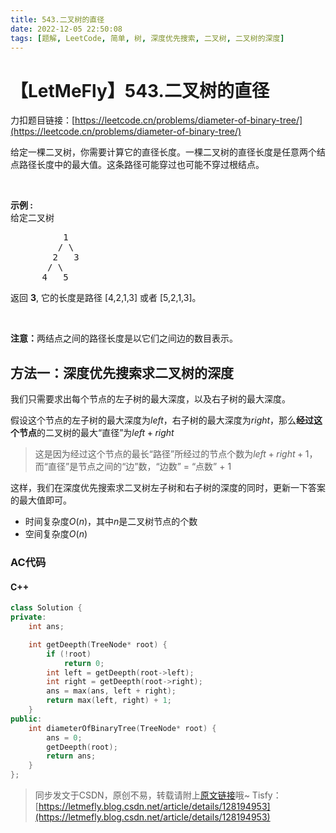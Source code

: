 ```yaml
---
title: 543.二叉树的直径
date: 2022-12-05 22:50:08
tags: [题解, LeetCode, 简单, 树, 深度优先搜索, 二叉树, 二叉树的深度]
---
```


# 【LetMeFly】543.二叉树的直径

力扣题目链接：[https://leetcode.cn/problems/diameter-of-binary-tree/](https://leetcode.cn/problems/diameter-of-binary-tree/)

<p>给定一棵二叉树，你需要计算它的直径长度。一棵二叉树的直径长度是任意两个结点路径长度中的最大值。这条路径可能穿过也可能不穿过根结点。</p>

<p>&nbsp;</p>

<p><strong>示例 :</strong><br>
给定二叉树</p>

<pre>          1
         / \
        2   3
       / \     
      4   5    
</pre>

<p>返回&nbsp;<strong>3</strong>, 它的长度是路径 [4,2,1,3] 或者&nbsp;[5,2,1,3]。</p>

<p>&nbsp;</p>

<p><strong>注意：</strong>两结点之间的路径长度是以它们之间边的数目表示。</p>


    
## 方法一：深度优先搜索求二叉树的深度

我们只需要求出每个节点的左子树的最大深度，以及右子树的最大深度。

假设这个节点的左子树的最大深度为$left$，右子树的最大深度为$right$，那么**经过这个节点**的二叉树的最大“直径”为$left + right$

> 这是因为经过这个节点的最长“路径”所经过的节点个数为$left + right + 1$，而“直径”是节点之间的“边”数，“边数” = “点数” + 1

这样，我们在深度优先搜索求二叉树左子树和右子树的深度的同时，更新一下答案的最大值即可。

+ 时间复杂度$O(n)$，其中$n$是二叉树节点的个数
+ 空间复杂度$O(n)$

### AC代码

#### C++

```cpp
class Solution {
private:
    int ans;

    int getDeepth(TreeNode* root) {
        if (!root)
            return 0;
        int left = getDeepth(root->left);
        int right = getDeepth(root->right);
        ans = max(ans, left + right);
        return max(left, right) + 1;
    }
public:
    int diameterOfBinaryTree(TreeNode* root) {
        ans = 0;
        getDeepth(root);
        return ans;
    }
};
```

> 同步发文于CSDN，原创不易，转载请附上[原文链接](https://blog.tisfy.eu.org/2022/12/05/LeetCode%200543.%E4%BA%8C%E5%8F%89%E6%A0%91%E7%9A%84%E7%9B%B4%E5%BE%84/)哦~
> Tisfy：[https://letmefly.blog.csdn.net/article/details/128194953](https://letmefly.blog.csdn.net/article/details/128194953)
